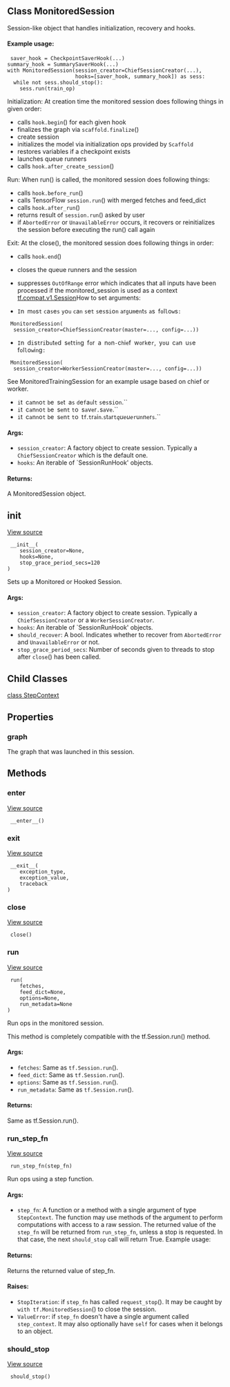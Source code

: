## Class MonitoredSession

Session-like object that handles initialization, recovery and hooks.
#### Example usage:

```
 saver_hook = CheckpointSaverHook(...)
summary_hook = SummarySaverHook(...)
with MonitoredSession(session_creator=ChiefSessionCreator(...),
                      hooks=[saver_hook, summary_hook]) as sess:
  while not sess.should_stop():
    sess.run(train_op)
```

Initialization: At creation time the monitored session does following things in given order:
- calls `hook.begin`() for each given hook
- finalizes the graph via `scaffold.finalize`()
- create session
- initializes the model via initialization ops provided by `Scaffold`
- restores variables if a checkpoint exists
- launches queue runners
- calls `hook.after_create_session`()

Run: When run() is called, the monitored session does following things:
- calls `hook.before_run`()
- calls TensorFlow `session.run`() with merged fetches and feed_dict
- calls `hook.after_run`()
- returns result of `session.run`() asked by user
- if `AbortedError` or `UnavailableError` occurs, it recovers or reinitializes the session before executing the run() call again

Exit: At the close(), the monitored session does following things in order:
- calls `hook.end`()
- closes the queue runners and the session
- suppresses `OutOfRange` error which indicates that all inputs have been processed if the monitored_session is used as a context
[tf.compat.v1.Session](https://www.tensorflow.org/api_docs/python/tf/compat/v1/Session)How to set  arguments:

- ``I``n`` ``m``o``s``t`` ``c``a``s``e``s`` ``y``o``u`` ``c``a``n`` ``s``e``t`` ``s``e``s``s``i``o``n`` ``a``r``g``u``m``e``n``t``s`` ``a``s`` ``f``o``l``l``o``w``s``:``

```
 MonitoredSession(
  session_creator=ChiefSessionCreator(master=..., config=...))
```
- ``I``n`` ``d``i``s``t``r``i``b``u``t``e``d`` ``s``e``t``t``i``n``g`` ``f``o``r`` ``a`` ``n``o``n``-``c``h``i``e``f`` ``w``o``r``k``e``r``,`` ``y``o``u`` ``c``a``n`` ``u``s``e`` ``f``o``l``l``o``w``i``n``g``:``

```
 MonitoredSession(
  session_creator=WorkerSessionCreator(master=..., config=...))
```

See MonitoredTrainingSession for an example usage based on chief or worker.
- ``i``t`` ``c``a``n``n``o``t`` ``b``e`` ``s``e``t`` ``a``s`` ``d``e``f``a``u``l``t`` ``s``e``s``s``i``o``n``.``
- ``i``t`` ``c``a``n``n``o``t`` ``b``e`` ``s``e``n``t`` ``t``o`` ``s``a``v``e``r``.``s``a``v``e``.``
- ``i``t`` ``c``a``n``n``o``t`` ``b``e`` ``s``e``n``t`` ``t``o`` ``t``f``.``t``r``a``i``n``.``s``t``a``r``t``_``q``u``e``u``e``_``r``u``n``n``e``r``s``.``
#### Args:
- `session_creator`: A factory object to create session. Typically a `ChiefSessionCreator` which is the default one.
- `hooks`: An iterable of `SessionRunHook' objects.
#### Returns:

A MonitoredSession object.
## __init__
[View source](https://github.com/tensorflow/tensorflow/blob/r2.0/tensorflow/python/training/monitored_session.py#L1006-L1014)


```
 __init__(
    session_creator=None,
    hooks=None,
    stop_grace_period_secs=120
)
```

Sets up a Monitored or Hooked Session.
#### Args:
- `session_creator`: A factory object to create session. Typically a `ChiefSessionCreator` or a `WorkerSessionCreator`.
- `hooks`: An iterable of `SessionRunHook' objects.
- `should_recover`: A bool. Indicates whether to recover from `AbortedError` and `UnavailableError` or not.
- `stop_grace_period_secs`: Number of seconds given to threads to stop after `close`() has been called.
## Child Classes
[class StepContext](https://www.tensorflow.org/api_docs/python/tf/compat/v1/train/MonitoredSession/StepContext)

## Properties
### graph

The graph that was launched in this session.
## Methods
### __enter__
[View source](https://github.com/tensorflow/tensorflow/blob/r2.0/tensorflow/python/training/monitored_session.py#L855-L856)


```
 __enter__()
```
### __exit__
[View source](https://github.com/tensorflow/tensorflow/blob/r2.0/tensorflow/python/training/monitored_session.py#L858-L863)


```
 __exit__(
    exception_type,
    exception_value,
    traceback
)
```
### close
[View source](https://github.com/tensorflow/tensorflow/blob/r2.0/tensorflow/python/training/monitored_session.py#L852-L853)


```
 close()
```
### run
[View source](https://github.com/tensorflow/tensorflow/blob/r2.0/tensorflow/python/training/monitored_session.py#L736-L754)


```
 run(
    fetches,
    feed_dict=None,
    options=None,
    run_metadata=None
)
```

Run ops in the monitored session.

This method is completely compatible with the tf.Session.run() method.
#### Args:
- `fetches`: Same as `tf.Session.run`().
- `feed_dict`: Same as `tf.Session.run`().
- `options`: Same as `tf.Session.run`().
- `run_metadata`: Same as `tf.Session.run`().
#### Returns:

Same as tf.Session.run().
### run_step_fn
[View source](https://github.com/tensorflow/tensorflow/blob/r2.0/tensorflow/python/training/monitored_session.py#L756-L810)


```
 run_step_fn(step_fn)
```

Run ops using a step function.
#### Args:
- `step_fn`: A function or a method with a single argument of type `StepContext`. The function may use methods of the argument to perform computations with access to a raw session. The returned value of the `step_fn` will be returned from `run_step_fn`, unless a stop is requested. In that case, the next `should_stop` call will return True. Example usage:
#### Returns:

Returns the returned value of step_fn.
#### Raises:
- `StopIteration`: if `step_fn` has called `request_stop`(). It may be caught by `with tf.MonitoredSession`() to close the session.
- `ValueError`: if `step_fn` doesn't have a single argument called `step_context`. It may also optionally have `self` for cases when it belongs to an object.
### should_stop
[View source](https://github.com/tensorflow/tensorflow/blob/r2.0/tensorflow/python/training/monitored_session.py#L849-L850)


```
 should_stop()
```
